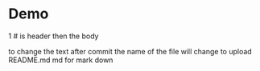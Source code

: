 # Demo

1 # is header then the body

to change the text after commit the name of the file will change to upload README.md md for mark down
